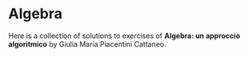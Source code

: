 # Algebra

Here is a collection of solutions to exercises of **Algebra: un approccio algoritmico** by Giulia Maria Piacentini Cattaneo.